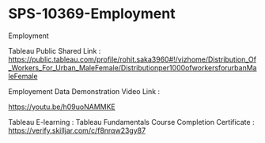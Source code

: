 # SPS-10369-Employment
Employment

Tableau Public Shared Link : https://public.tableau.com/profile/rohit.saka3960#!/vizhome/Distribution_Of_Workers_For_Urban_MaleFemale/Distributionper1000ofworkersforurbanMaleFemale

Employement Data Demonstration Video Link : 

https://youtu.be/h09uoNAMMKE


Tableau E-learning : Tableau Fundamentals Course Completion Certificate : https://verify.skilljar.com/c/f8nrqw23gy87
